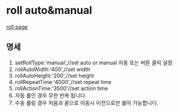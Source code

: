 # roll auto&manual  
<a href="http://smilesol85.github.io/dev/roll/roll.html">roll page</a>  

## 명세  
1. setRollType:'manual',//set auto or manual  자동 또는 버튼 클릭 설정
2. rollAutoWidth:'400',//set width  
3. rollAutoHeight:'200',//set height  
4. rollRepeatTime:'4000',//set repeat time  
5. rollActionTime:'3500'//set action time  
6. 자동 롤인 경우 무한 반복 됩니다.  
7. 수동 롤링 경우 처음과 끝으로 이동시 이전으로만 롤이 가능합니다.  